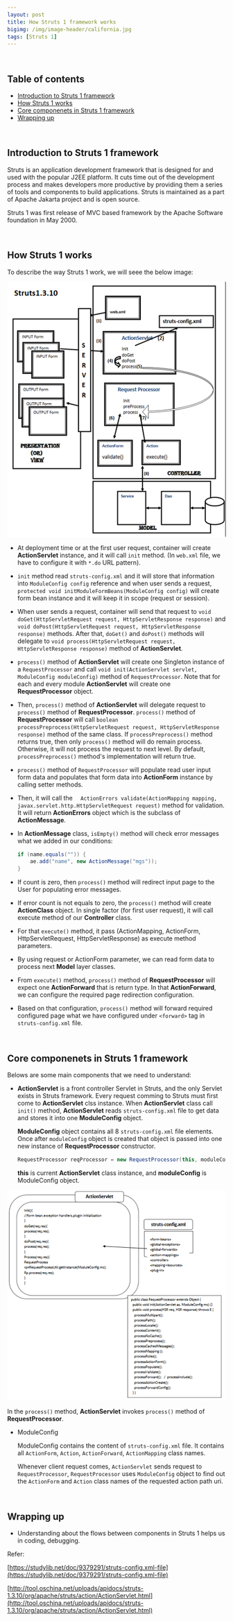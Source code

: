 ```yaml
---
layout: post
title: How Struts 1 framework works
bigimg: /img/image-header/california.jpg
tags: [Struts 1]
---
```




<br>

## Table of contents
- [Introduction to Struts 1 framework](#introduction-to-struts-1-framework)
- [How Struts 1 works]()
- [Core componenets in Struts 1 framework]()
- [Wrapping up](#wrapping-up)


<br>

## Introduction to Struts 1 framework
Struts is an application development framework that is designed for and used with the popular J2EE platform. It cuts time out of the development process and makes developers more productive by providing them a series of tools and components to build applications. Struts is maintained as a part of Apache Jakarta project and is open source. 

Struts 1 was first release of MVC based framework by the Apache Software foundation in May 2000.

<br>

## How Struts 1 works
To describe the way Struts 1 work, we will seee the below image:

![How Struts 1 work](../img/struts-1-framework/struts-1-architecture-1.png)

- At deployment time or at the first user request, container will create **ActionServlet** instance, and it will call ```init``` method. (In ```web.xml``` file, we have to configure it with ```*.do``` URL pattern).

- ```init``` method read ```struts-config.xml``` and it will store that information into ```ModuleConfig config``` reference and when user sends a request, ```protected void initModuleFormBeans(ModuleConfig config)``` will create form bean instance and it will keep it in scope (request or session).

- When user sends a request, container will send that request to ```void doGet(HttpServletRequest request, HttpServletResponse response)``` and ```  void doPost(HttpServletRequest request, HttpServletResponse response)``` methods. After that, ```doGet()``` and ```doPost()``` methods will delegate to ```void process(HttpServletRequest request, HttpServletResponse response)``` method of **ActionServlet**.
 
- ```process()``` method of **ActionServlet** will create one Singleton instance of a ```RequestProcessor``` and call ```void init(ActionServlet servlet, ModuleConfig moduleConfig)``` method of ```RequestProcessor```. Note that for each and every module **ActionServlet** will create one **RequestProcessor** object.

- Then, ```process()``` method of **ActionServlet** will delegate request to ```process()``` method of **RequestProcessor**. ```process()``` method of **RequestProcessor** will call ```boolean 	processPreprocess(HttpServletRequest request, HttpServletResponse response)``` method of the same class. If ```processPreprocess()``` method returns true, then only ```process()``` method will do remain process. Otherwise, it will not process the request to next level. By default, ```processPreprocess()``` method's implementation will return true.

- ```process()``` method of ```RequestProcessor``` will populate read user input form data and populates that form data into **ActionForm** instance by calling setter methods.

- Then, it will call the ```  ActionErrors validate(ActionMapping mapping, javax.servlet.http.HttpServletRequest request)``` method for validation. It will return **ActionErrors** object which is the subclass of **ActionMessage**.

- In **ActionMessage** class, ```isEmpty()``` method will check error messages what we added in our conditions:

    ```java
    if (name.equals("")) {
        ae.add("name", new ActionMessage("mgs"));
    }
    ```

- If count is zero, then ```process()``` method will redirect input page to the User for populating error messages.

- If error count is not equals to zero, the ```process()``` method will create **ActionClass** object. In single factor (for first user request), it will call execute method of our **Controller** class.

- For that ```execute()``` method, it pass (ActionMapping, ActionForm, HttpServletRequest, HttpServletResponse) as execute method parameters.

- By using request or ActionForm parameter, we can read form data to process next **Model** layer classes.

- From ```execute()``` method, ```process()``` method of **RequestProcessor** will expect one **ActionForward** that is return type. In that **ActionForward**, we can configure the required page redirection configuration.

- Based on that configuration, ```process()``` method will forward required configured page what we have configured under ```<forward>``` tag in ```struts-config.xml``` file.

<br>

## Core componenets in Struts 1 framework

Belows are some main components that we need to understand:
- **ActionServlet** is a front controller Servlet in Struts, and the only Servlet exists in Struts framework. Every request comming to Struts must first come to **ActionServlet** clss instance. When **ActionServlet** class call ```init()``` method, **ActionServlet** reads ```struts-config.xml``` file to get data and stores it into one **ModuleConfig** object. 

    **ModuleConfig** object contains all 8 ```struts-config.xml``` file elements. Once after ```moduleConfig``` object is created that object is passed into one new instance of **RequestProcessor** constructor.

    ```java
    RequestProcessor reqProcessor = new RequestProcessor(this, moduleConfig);
    ```

    **this** is current **ActionServlet** class instance, and **moduleConfig** is ModuleConfig object.

![ActionServlet works](../img/struts-1-framework/action-servlet-do.png)

In the ```process()``` method, **ActionServlet** invokes ```process()``` method of **RequestProcessor**. 

- ModuleConfig

    ModuleConfig contains the content of ```struts-config.xml``` file. It contains all ```ActionForm```, ```Action```, ```ActionForward```, ```ActionMapping``` class names.

    Whenever client request comes, ```ActionServlet``` sends request to ```RequestProcessor```, ```RequestProcessor``` uses ```ModuleConfig``` object to find out the ```ActionForm``` and ```Action``` class names of the requested action path uri.


<br>

## Wrapping up

- Understanding about the flows between components in Struts 1 helps us in coding, debugging.

Refer:

[https://studylib.net/doc/9379291/struts-config.xml-file](https://studylib.net/doc/9379291/struts-config.xml-file)

[http://tool.oschina.net/uploads/apidocs/struts-1.3.10/org/apache/struts/action/ActionServlet.html](http://tool.oschina.net/uploads/apidocs/struts-1.3.10/org/apache/struts/action/ActionServlet.html)